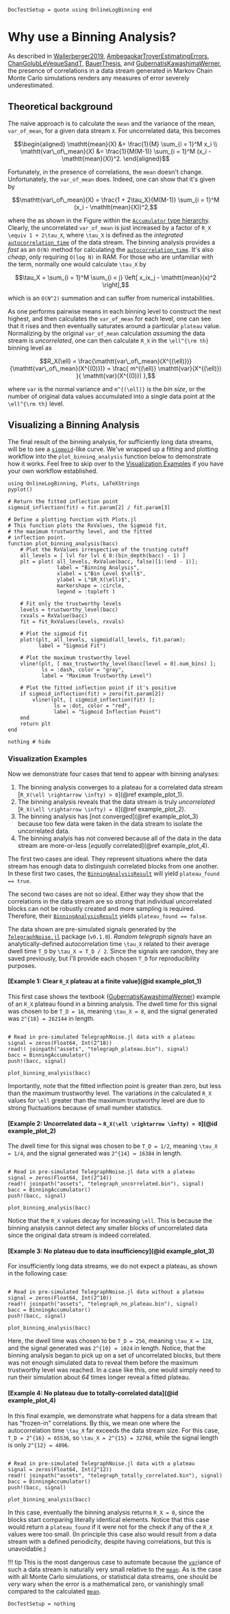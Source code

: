 ```@meta
DocTestSetup = quote using OnlineLogBinning end
```

# Why use a Binning Analysis?

As described in [Wallerberger2019](@cite), [AmbegaokarTroyerEstimatingErrors](@cite), [ChanGolubLeVequeSandT](@cite), [BauerThesis](@cite), and [GubernatisKawashimaWerner](@cite), the presence of correlations in a data stream generated in Markov Chain Monte Carlo simulations renders any measures of error severely underestimated.

## Theoretical background

The naive approach is to calculate the `mean` and the variance of the mean, `var_of_mean`, for a given data stream ``X``. For uncorrelated data, this becomes

```math
\begin{aligned}
\mathtt{mean}(X) &= \frac{1}{M} \sum_{i = 1}^M x_i
\\
\mathtt{var\_of\_mean}(X) &= \frac{1}{M(M-1)} \sum_{i = 1}^M (x_i - \mathtt{mean}(X))^2.
\end{aligned}
```

Fortunately, in the presence of correlations, the `mean` doesn't change. Unfortunately, the `var_of_mean` does. Indeed, one can show that it's given by

```math
\mathtt{var\_of\_mean}(X) = \frac{1 + 2\tau_X}{M(M-1)} \sum_{i = 1}^M (x_i - \mathtt{mean}(X))^2,
```

where the as shown in the Figure within the [`Accumulator` type hierarchy](@ref). Clearly, the uncorrelated `var_of_mean` is just increased by a factor of ``R_X \equiv 1 + 2\tau_X``, where ``\tau_X`` is defined as the _integrated_ [`autocorrelation_time`](@ref) of the data stream. The binning analysis provides a _fast_ as an `O(N)` method for calculating the [`autocorrelation_time`](@ref). It's also _cheap_, only requiring `O(log N)` in RAM.  For those who are unfamiliar with the term, normally one would calculate ``\tau_X`` by

```math
\tau_X = \sum_{i = 1}^M \sum_{i < j} \left[ x_ix_j - \mathtt{mean}(x)^2 \right],
```

which is an  `O(N^2)` summation and can suffer from numerical instabilities.

As one performs pairwise means in each binning level to construct the next highest, and then calculates the `var_of_mean` for each level, one can see that it rises and then eventually saturates around a particular `plateau` value. Normalizing by the original `var_of_mean` calculation _assuming_ the data stream is _uncorrelated_, one can then calculate ``R_X`` in the ``\ell^{\rm th}`` binning level as

```math
R_X(\ell) = \frac{\mathtt{var\_of\_mean}(X^{(\ell)})}{\mathtt{var\_of\_mean}(X^{(0)})} = \frac{ m^{(\ell)} \mathtt{var}(X^{(\ell)}) }{ \mathtt{var}(X^{(0)}) },
```

where `var` is the normal variance and ``m^{(\ell)}`` is the _bin size_, or the number of original data values accumulated into a single data point at the ``\ell^{\rm th}`` level.

## Visualizing a Binning Analysis

The final result of the binning analysis, for sufficiently long data streams, will be to see a [`sigmoid`](@ref)-like curve. We've wrapped up a fitting and plotting workflow into the `plot_binning_analysis` function below to demonstrate how it works. Feel free to skip over to the [Visualization Examples](@ref) if you have your own workflow established.

```@example visualize
using OnlineLogBinning, Plots, LaTeXStrings
pyplot()

# Return the fitted inflection point
sigmoid_inflection(fit) = fit.param[2] / fit.param[3]

# Define a plotting function with Plots.jl
# This function plots the RxValues, the Sigmoid fit,
# the maximum trustworthy level, and the fitted 
# inflection point.
function plot_binning_analysis(bacc)
    # Plot the RxValues irrespective of the trusting cutoff
    all_levels = [ lvl for lvl ∈ 0:(bin_depth(bacc) - 1) ]
    plt = plot( all_levels, RxValue(bacc, false)[1:(end - 1)]; 
                label = "Binning Analysis",
                xlabel = L"Bin Level $\ell$",
                ylabel = L"$R_X(\ell)$",
                markershape = :circle,
                legend = :topleft )

    # Fit only the trustworthy levels
    levels = trustworthy_level(bacc)
    rxvals = RxValue(bacc)
    fit = fit_RxValues(levels, rxvals)

    # Plot the sigmoid fit
    plot!(plt, all_levels, sigmoid(all_levels, fit.param);
          label = "Sigmoid Fit")

    # Plot the maximum trustworthy level
    vline!(plt, [ max_trustworthy_level(bacc[level = 0].num_bins) ];
           ls = :dash, color = "gray", 
           label = "Maximum Trustworthy Level")

    # Plot the fitted inflection point if it's positive
    if sigmoid_inflection(fit) > zero(fit.param[2])
        vline!(plt, [ sigmoid_inflection(fit) ];
               ls = :dot, color = "red", 
               label = "Sigmoid Inflection Point")
    end
    return plt
end

nothing # hide
```

### Visualization Examples

Now we demonstrate four cases that tend to appear with binning analyses:

1. The binning analysis converges to a plateau for a correlated data stream [``R_X(\ell \rightarrow \infty) > 0``](@ref example_plot_1).
1. The binning analysis reveals that the data stream is truly _uncorrelated_ [``R_X(\ell \rightarrow \infty) = 0``](@ref example_plot_2).
1. The binning analysis has [not converged](@ref example_plot_3) because too few data were taken in the data stream to isolate the uncorrelated data.
1. The binning analyis has not convered because all of the data in the data stream are more-or-less [_equally_ correlated](@ref example_plot_4).

The first two cases are ideal. They represent situations where the data stream has enough data to distinguish correlated blocks from one another. In these first two cases, the [`BinningAnalysisResult`](@ref) will yield `plateau_found == true`.

The second two cases are not so ideal. Either way they show that the correlations in the data stream are so strong that individual uncorrelated blocks can not be robustly created and more sampling is required. Therefore, their [`BinningAnalysisResult`](@ref) yields `plateau_found == false`.

The data shown are pre-simulated signals generated by the [`TelegraphNoise.jl`](https://meese-wj.github.io/TelegraphNoise.jl/dev/) package (`v0.1.0`). _Random telegraph signals_ have an analytically-defined autocorrelation time ``\tau_X`` related to their average dwell time ``T_D`` by ``\tau_X = T_D / 2``. Since the signals are random, they are saved previously, but I'll provide each chosen ``T_D`` for reproducibility purposes.

#### [Example 1: Clear ``R_X`` plateau at a finite value](@id example_plot_1)

This first case shows the textbook ([GubernatisKawashimaWerner](@cite)) example of an ``R_X`` plateau found in a binning analysis. The dwell time for this signal was chosen to be ``T_D = 16``, meaning ``\tau_X = 8``, and the signal generated was ``2^{18} = 262144`` in length.

```@example visualize

# Read in pre-simulated TelegraphNoise.jl data with a plateau
signal = zeros(Float64, Int(2^18))
read!( joinpath("assets", "telegraph_plateau.bin"), signal)
bacc = BinningAccumulator()
push!(bacc, signal)

plot_binning_analysis(bacc)
```

Importantly, note that the fitted inflection point is greater than zero, but less than the maximum trustworthy level. The variations in the calculated ``R_X`` values for ``\ell`` greater than the maximum trustworthy level are due to strong fluctuations because of small number statistics.

#### [Example 2: Uncorrelated data ~ ``R_X(\ell \rightarrow \infty) = 0``](@id example_plot_2)

The dwell time for this signal was chosen to be ``T_D = 1/2``, meaning ``\tau_X = 1/4``, and the signal generated was ``2^{14} = 16384`` in length.

```@example visualize

# Read in pre-simulated TelegraphNoise.jl data with a plateau
signal = zeros(Float64, Int(2^14))
read!( joinpath("assets", "telegraph_uncorrelated.bin"), signal)
bacc = BinningAccumulator()
push!(bacc, signal)

plot_binning_analysis(bacc)
```

Notice that the ``R_X`` values decay for increasing ``\ell``. This is because the binning analysis cannot detect any smaller blocks of uncorrelated data since the original data stream is indeed correlated.

#### [Example 3: No plateau due to data insufficiency](@id example_plot_3)

For insufficiently long data streams, we do not expect a plateau, as shown in the following case:

```@example visualize

# Read in pre-simulated TelegraphNoise.jl data without a plateau
signal = zeros(Float64, Int(2^10))
read!( joinpath("assets", "telegraph_no_plateau.bin"), signal)
bacc = BinningAccumulator()
push!(bacc, signal)

plot_binning_analysis(bacc)
```

Here, the dwell time was chosen to be ``T_D = 256``, meaning ``\tau_X = 128``, and the signal generated was ``2^{10} = 1024`` in length. Notice, that the binning analysis began to pick up on a set of uncorrelated blocks, but there was not enough simulated data to reveal them before the maximum trustworthy level was reached. In a case like this, one would simply need to run their simulation about _64_ times longer reveal a fitted plateau.

#### [Example 4: No plateau due to totally-correlated data](@id example_plot_4)

In this final example, we demonstrate what happens for a data stream that has "frozen-in" correlations. By this, we mean one where the autocorrelation time ``\tau_X`` far exceeds the data stream size. For this case, ``T_D = 2^{16} = 65536``, so ``\tau_X = 2^{15} = 32768``, while the signal length is only ``2^{12} = 4096``.

```@example visualize

# Read in pre-simulated TelegraphNoise.jl data with a plateau
signal = zeros(Float64, Int(2^12))
read!( joinpath("assets", "telegraph_totally_correlated.bin"), signal)
bacc = BinningAccumulator()
push!(bacc, signal)

plot_binning_analysis(bacc)
```

In this case, eventually the binning analysis returns ``R_X = 0``, since the blocks start comparing literally identical elements. Notice that this case would return a `plateau_found` if it were not for the check if any of the ``R_X`` values were too small. (In principle this case also would result from a data stream with a defined periodicity, despite having correlations, but this is unavoidable.)

!!! tip
    This is the most dangerous case to automate because the [`var`](@ref)iance of such a data stream is naturally very small relative to the [`mean`](@ref). As is the case with all Monte Carlo simulations, or statistical data streams, one should be _very_ wary when the error is a mathematical zero, or vanishingly small compared to the calculated [`mean`](@ref).

```@meta
DocTestSetup = nothing
```